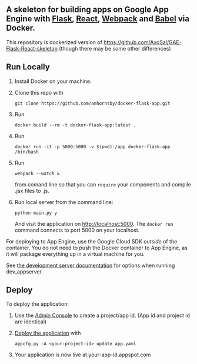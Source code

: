 ## A skeleton for building apps on Google App Engine with [Flask](http://flask.pocoo.org), [React](https://facebook.github.io/react/), [Webpack](https://webpack.github.io/) and [Babel](https://babeljs.io/) via Docker.

This repository is dockerized version of https://github.com/AxoSal/GAE-Flask-React-skeleton (though there may be some other differences)

## Run Locally
1. Install Docker on your machine.

2. Clone this repo with

   ```
   git clone https://github.com/anhornsby/docker-flask-app.git
   ```
3. Run 
   ```
   docker build --rm -t docker-flask-app:latest .
   ```

4. Run 
   ```
   docker run -it -p 5000:5000 -v $(pwd):/app docker-flask-app /bin/bash
   ```
   
5. Run 
   ```
   webpack --watch &
   ```
   from comand line so that you can `require` your components and compile .jsx files to .js.
   
4. Run local server from the command line:

   ```
   python main.py y
   ```
   And visit the application on [http://localhost:5000](http://localhost:5000). The `docker run` command connects to port 5000 on your localhost.

For deploying to App Engine, use the Google Cloud SDK *outside* of the container. You do not need to push the Docker container to App Engine, as it will package everything up in a virtual machine for you.

See [the development server documentation](https://developers.google.com/appengine/docs/python/tools/devserver)
for options when running dev_appserver.

## Deploy
To deploy the application:

1. Use the [Admin Console](https://appengine.google.com) to create a
   project/app id. (App id and project id are identical)
1. [Deploy the
   application](https://developers.google.com/appengine/docs/python/tools/uploadinganapp) with

   ```
   appcfg.py -A <your-project-id> update app.yaml
   ```
1. Your application is now live at your-app-id.appspot.com


